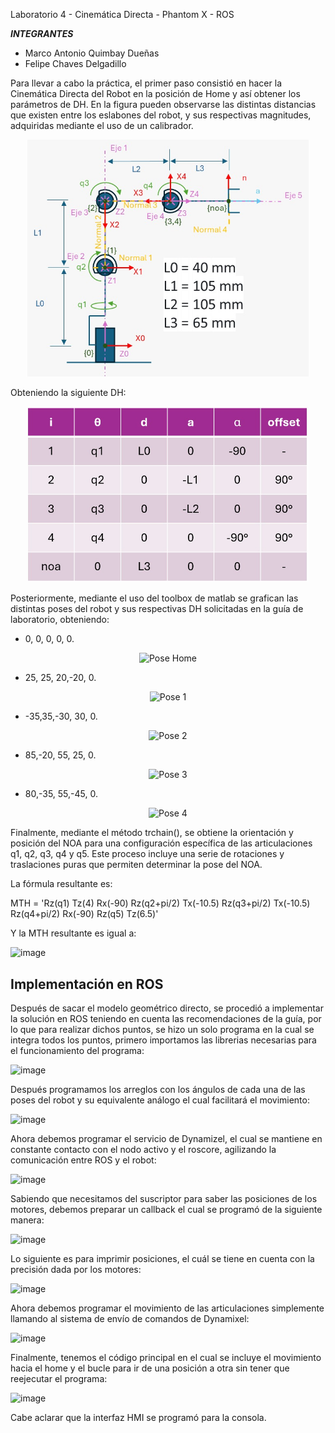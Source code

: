  Laboratorio 4 - Cinemática Directa - Phantom X - ROS

***INTEGRANTES***

* Marco Antonio Quimbay Dueñas
* Felipe Chaves Delgadillo

Para llevar a cabo la práctica, el primer paso consistió en hacer la Cinemática Directa del Robot en la posición de Home y así obtener los parámetros de DH. En la figura pueden observarse las distintas distancias que existen entre los eslabones del robot, y sus respectivas magnitudes, adquiridas mediante el uso de un calibrador.

<p align="center">
    <img src=images/modelo_directo.jpg alt="Cinemática Directa " width="450">
</p>

Obteniendo la siguiente DH:

<p align="center">
    <img src=images/DHstd.jpg alt="DH en la posición de Home " width="450">
</p>

Posteriormente, mediante el uso del toolbox de matlab se grafican las distintas poses  del robot y sus respectivas DH solicitadas en la guía de laboratorio, obteniendo:

* 0, 0, 0, 0, 0.

<p align="center">
    <img src=(images/pose Home.PNG) alt="Pose Home" width="250">
</p>

* 25, 25, 20,-20, 0.
 
<p align="center">
    <img src=images/pose 1.PNG alt="Pose 1" width="250">
</p>

* -35,35,-30, 30, 0.
 
<p align="center">
    <img src=images/pose 2.PNG alt="Pose 2" width="250">
</p>

* 85,-20, 55, 25, 0.

<p align="center">
    <img src=images/pose 3.PNG alt="Pose 3" width="250">
</p>

 * 80,-35, 55,-45, 0.

<p align="center">
    <img src=images/pose 4.PNG alt="Pose 4" width="250">
</p>

Finalmente, mediante el método trchain(), se obtiene la orientación y posición del NOA para una configuración específica de las articulaciones q1, q2, q3, q4 y q5. Este proceso incluye una serie de rotaciones y traslaciones puras que permiten determinar la pose del NOA.

La fórmula resultante es:

MTH = 'Rz(q1) Tz(4) Rx(-90) Rz(q2+pi/2) Tx(-10.5) Rz(q3+pi/2) Tx(-10.5) Rz(q4+pi/2) Rx(-90) Rz(q5) Tz(6.5)'

Y la MTH resultante es igual a:

![image](https://github.com/FelipeCh18/Lab4Robotica/assets/72814340/ef923b05-39c1-4774-bd83-96020a9133b3)



## Implementación en ROS

Después de sacar el modelo geométrico directo, se procedió a implementar la solución en ROS teniendo en cuenta las recomendaciones de la guía, por lo que para realizar dichos puntos, se hizo un solo programa en la cual se integra todos los puntos, primero importamos las librerias necesarias para el funcionamiento del programa:

![image](https://github.com/FelipeCh18/Lab4Robotica/assets/95656388/eb250911-1135-4a1c-9661-e2197c475a3d)

Después programamos los arreglos con los ángulos de cada una de las poses del robot y su equivalente análogo el cual facilitará el movimiento:

![image](https://github.com/FelipeCh18/Lab4Robotica/assets/95656388/1140d247-c893-47f7-b835-2c1fd3ff38b3)

Ahora debemos programar el servicio de Dynamizel, el cual se mantiene en constante contacto con el nodo activo y el roscore, agilizando la comunicación entre ROS y el robot:

![image](https://github.com/FelipeCh18/Lab4Robotica/assets/95656388/22b8065e-ab02-470b-a343-77f054c078b8)

Sabiendo que necesitamos del suscriptor para saber las posiciones de los motores, debemos preparar un callback el cual se programó de la siguiente manera:

![image](https://github.com/FelipeCh18/Lab4Robotica/assets/95656388/ac1627ce-bb26-4a65-86ed-30d67b222845)

Lo siguiente es para imprimir posiciones, el cuál se tiene en cuenta con la precisión dada por los motores: 

![image](https://github.com/FelipeCh18/Lab4Robotica/assets/95656388/80c2c03e-2828-4353-b7fb-0ab48126d3a1)

Ahora debemos programar el movimiento de las articulaciones simplemente llamando al sistema de envío de comandos de Dynamixel: 

![image](https://github.com/FelipeCh18/Lab4Robotica/assets/95656388/26a71515-738d-41c4-ad45-7c1aae8e4598)

Finalmente, tenemos el código principal en el cual se incluye el movimiento hacia el home y el bucle para ir de una posición a otra sin tener que reejecutar el programa: 

![image](https://github.com/FelipeCh18/Lab4Robotica/assets/95656388/a71592ea-5b17-4329-8f60-d80835d1a646)

Cabe aclarar que la interfaz HMI se programó para la consola.






